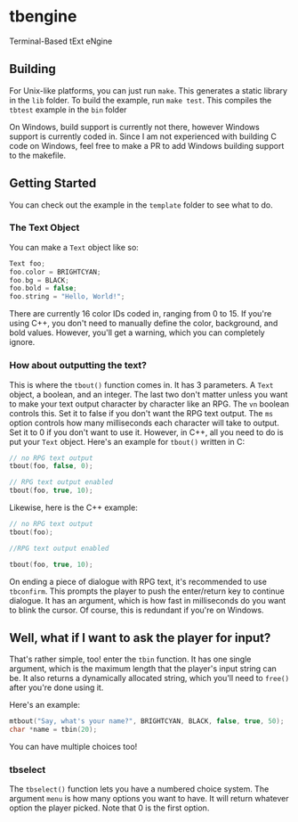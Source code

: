 # tbengine

Terminal-Based tExt eNgine

## Building

For Unix-like platforms, you can just run `make`. This generates a static library in the `lib` folder. To build the example, run `make test`. This compiles the `tbtest` example in the `bin` folder

On Windows, build support is currently not there, however Windows support is currently coded in. Since I am not experienced with building C code on Windows, feel free to make a PR to add Windows building support to the makefile.

## Getting Started

You can check out the example in the `template` folder to see what to do.

### The Text Object

You can make a `Text` object like so:
```c
Text foo;
foo.color = BRIGHTCYAN;
foo.bg = BLACK;
foo.bold = false;
foo.string = "Hello, World!";
```
There are currently 16 color IDs coded in, ranging from 0 to 15. If you're using C++, you don't need to manually define the color, background, and bold values. However, you'll get a warning, which you can completely ignore.

### How about outputting the text?

This is where the `tbout()` function comes in. It has 3 parameters. A `Text` object, a boolean, and an integer. The last two don't matter unless you want to make your text output character by character like an RPG. The `vn` boolean controls this. Set it to false if you don't want the RPG text output. The `ms` option controls how many milliseconds each character will take to output. Set it to 0 if you don't want to use it. However, in C++, all you need to do is put your `Text` object. Here's an example for `tbout()` written in C:

```c
// no RPG text output
tbout(foo, false, 0);

// RPG text output enabled
tbout(foo, true, 10);
```

Likewise, here is the C++ example:

```cpp
// no RPG text output
tbout(foo);

//RPG text output enabled

tbout(foo, true, 10);
```
On ending a piece of dialogue with RPG text, it's recommended to use `tbconfirm`. This prompts the player to push the enter/return key to continue dialogue. It has an argument, which is how fast in milliseconds do you want to blink the cursor. Of course, this is redundant if you're on Windows.
## Well, what if I want to ask the player for input?

That's rather simple, too!
enter the `tbin` function.
It has one single argument, which is the maximum length that the player's input string can be. It also returns a dynamically allocated string, which you'll need to `free()` after you're done using it.

Here's an example:
```c
mtbout("Say, what's your name?", BRIGHTCYAN, BLACK, false, true, 50);
char *name = tbin(20);
```

You can have multiple choices too!

### tbselect

The `tbselect()` function lets you have a numbered choice system. The argument `menu` is how many options you want to have. It will return whatever option the player picked. Note that 0 is the first option.
